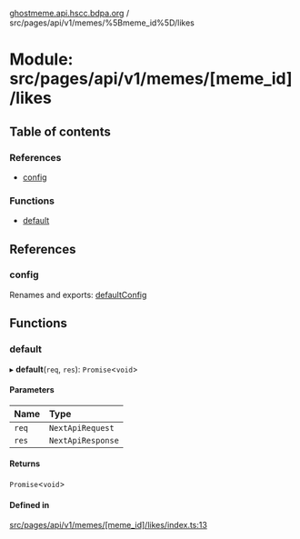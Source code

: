 [ghostmeme.api.hscc.bdpa.org][1] / src/pages/api/v1/memes/%5Bmeme_id%5D/likes

# Module: src/pages/api/v1/memes/\[meme_id]/likes

## Table of contents

### References

- [config][2]

### Functions

- [default][3]

## References

### config

Renames and exports: [defaultConfig][4]

## Functions

### default

▸ **default**(`req`, `res`): `Promise`<`void`>

#### Parameters

| Name  | Type              |
| :---- | :---------------- |
| `req` | `NextApiRequest`  |
| `res` | `NextApiResponse` |

#### Returns

`Promise`<`void`>

#### Defined in

[src/pages/api/v1/memes/\[meme_id\]/likes/index.ts:13][5]

[1]: ../README.md
[2]: src_pages_api_v1_memes__meme_id__likes.md#config
[3]: src_pages_api_v1_memes__meme_id__likes.md#default
[4]: src_backend_middleware.md#defaultconfig

[5]:
https://github.com/nhscc/ghostmeme.api.hscc.bdpa.org/blob/314b1d1/src/pages/api/v1/memes/[meme_id]/likes/index.ts#L13
